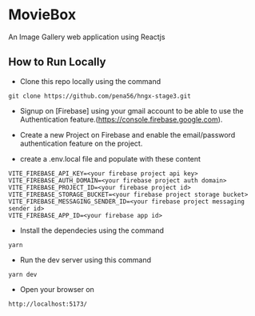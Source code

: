 # MovieBox

An Image Gallery web application using Reactjs

## How to Run Locally

- Clone this repo locally using the command

```
git clone https://github.com/pena56/hngx-stage3.git
```

- Signup on [Firebase] using your gmail account to be able to use the Authentication feature.(https://console.firebase.google.com).

- Create a new Project on Firebase and enable the email/password authentication feature on the project.

- create a .env.local file and populate with these content

```
VITE_FIREBASE_API_KEY=<your firebase project api key>
VITE_FIREBASE_AUTH_DOMAIN=<your firebase project auth domain>
VITE_FIREBASE_PROJECT_ID=<your firebase project id>
VITE_FIREBASE_STORAGE_BUCKET=<your firebase project storage bucket>
VITE_FIREBASE_MESSAGING_SENDER_ID=<your firebase project messaging sender id>
VITE_FIREBASE_APP_ID=<your firebase app id>

```

- Install the dependecies using the command

```
yarn
```

- Run the dev server using this command

```
yarn dev
```

- Open your browser on

```
http://localhost:5173/
```
